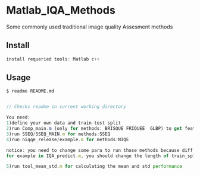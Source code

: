 # Matlab_IQA_Methods
Some commonly used traditional image quality Assesment methods


## Install

```js
install requeried tools: Matlab c++
```

## Usage
```
$ readme README.md
```

```js

// Checks readme in current working directory

You need:
1)define your own data and train-test split
2)run Comp_main.m (only for methods: BRISQUE FRIQUEE  GLBP) to get features.
3)run SSEQ/SSEQ_MAIN.m for methods:SSEQ
4)run niqqe_release/example.m for methods:NIQE

notice: you need to change some para to run those methods because diff num of train-set
for example in IQA_predict.m, you should change the length of train_split and test_split

5)run tool_mean_std.m for calculating the mean and std performance

```
